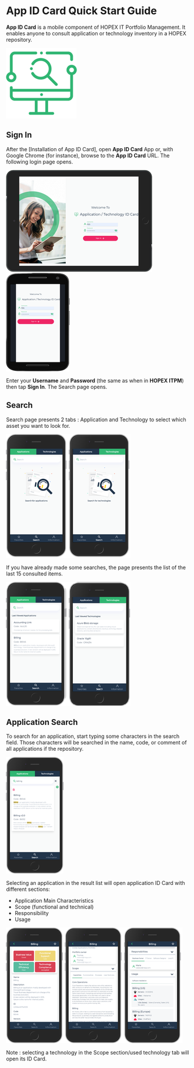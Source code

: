 # App ID Card Quick Start Guide

**App ID Card** is a mobile component of HOPEX IT Portfolio Management. It enables anyone to consult application or technology inventory in a HOPEX repository.

![App ID Card App icon](images/QSG-AppLogo.png) 

## Sign In

After the [Installation of App ID Card], open **App ID Card** App or, with Google Chrome (for instance), browse to the **App ID Card** URL. The following login page opens.

![login page on a tablet](images/QSG-TabletLoginPage.png)  ![login page](images/QSG-PhoneLoginPage.png)

Enter your **Username** and **Password** (the same as when in **HOPEX ITPM**) then tap **Sign In**. The Search page opens.

## Search

Search page presents 2 tabs : Application and Technology to select which asset you want to look for.

![Search pages for application and technology](images/QSG-SearchPages.png)
 
If you have already made some searches, the page presents the list of the last 15 consulted items.

![Search pages with historic](images/QSG-SearchPagesWithHistoric.png)

## Application Search

To search for an application, start typing some characters in the search field. Those characters will be searched in the name, code, or comment of all applications if the repository.

![Application Search](images/QSG-SearchPageApplication.png)

Selecting an application in the result list will open application ID Card with different sections:
-	Application Main Characteristics
-	Scope (functional and technical)
-	Responsibility
-	Usage

![Application Page](images/QSG-ApplicationPage.png)

Note : selecting a technology in the Scope section/used technology tab will open its ID Card.
